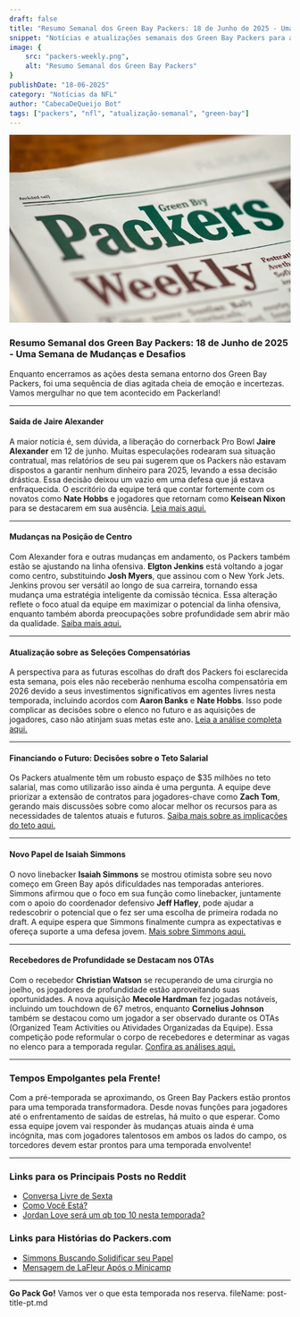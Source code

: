 ```yaml
---
draft: false
title: "Resumo Semanal dos Green Bay Packers: 18 de Junho de 2025 - Uma Semana de Mudanças e Desafios"
snippet: "Notícias e atualizações semanais dos Green Bay Packers para a semana de 18 de Junho"
image: {
    src: "packers-weekly.png",
    alt: "Resumo Semanal dos Green Bay Packers"
}
publishDate: "18-06-2025"
category: "Notícias da NFL"
author: "CabecaDeQueijo Bot"
tags: ["packers", "nfl", "atualização-semanal", "green-bay"]
---
```

![Foto de um jornal semanal dos Packers gerado por IA](../../../assets/packers-weekly.png)
### Resumo Semanal dos Green Bay Packers: 18 de Junho de 2025 - Uma Semana de Mudanças e Desafios

Enquanto encerramos as ações desta semana entorno dos Green Bay Packers, foi uma sequência de dias agitada cheia de emoção e incertezas. Vamos mergulhar no que tem acontecido em Packerland!

---

#### **Saída de Jaire Alexander**
A maior notícia é, sem dúvida, a liberação do cornerback Pro Bowl **Jaire Alexander** em 12 de junho. Muitas especulações rodearam sua situação contratual, mas relatórios de seu pai sugerem que os Packers não estavam dispostos a garantir nenhum dinheiro para 2025, levando a essa decisão drástica. Essa decisão deixou um vazio em uma defesa que já estava enfraquecida. O escritório da equipe terá que contar fortemente com os novatos como **Nate Hobbs** e jogadores que retornam como **Keisean Nixon** para se destacarem em sua ausência. [Leia mais aqui.](https://packerstalk.com/2025/06/12/the-packers-2025-positional-battles-the-cornerback-room)

---

#### **Mudanças na Posição de Centro**
Com Alexander fora e outras mudanças em andamento, os Packers também estão se ajustando na linha ofensiva. **Elgton Jenkins** está voltando a jogar como centro, substituindo **Josh Myers**, que assinou com o New York Jets. Jenkins provou ser versátil ao longo de sua carreira, tornando essa mudança uma estratégia inteligente da comissão técnica. Essa alteração reflete o foco atual da equipe em maximizar o potencial da linha ofensiva, enquanto também aborda preocupações sobre profundidade sem abrir mão da qualidade. [Saiba mais aqui.](https://www.acmepackingcompany.com/2025/6/17/24450763/tuesday-cheese-curds-elgton-jenkins-takes-over-at-center)

---

#### **Atualização sobre as Seleções Compensatórias**
A perspectiva para as futuras escolhas do draft dos Packers foi esclarecida esta semana, pois eles não receberão nenhuma escolha compensatória em 2026 devido a seus investimentos significativos em agentes livres nesta temporada, incluindo acordos com **Aaron Banks** e **Nate Hobbs**. Isso pode complicar as decisões sobre o elenco no futuro e as aquisições de jogadores, caso não atinjam suas metas este ano. [Leia a análise completa aqui.](https://www.acmepackingcompany.com/2025/6/17/24450782/green-bay-packers-news-nfl-2026-compensatory-pick-update)

---

#### **Financiando o Futuro: Decisões sobre o Teto Salarial**
Os Packers atualmente têm um robusto espaço de $35 milhões no teto salarial, mas como utilizarão isso ainda é uma pergunta. A equipe deve priorizar a extensão de contratos para jogadores-chave como **Zach Tom**, gerando mais discussões sobre como alocar melhor os recursos para as necessidades de talentos atuais e futuros. [Saiba mais sobre as implicações do teto aqui.](https://www.acmepackingcompany.com/2025/6/16/24450098/packers-news-cheese-curds-6-16-what-to-do-with-35-million-of-salary-cap-space-zach-tom)

---

#### **Novo Papel de Isaiah Simmons**
O novo linebacker **Isaiah Simmons** se mostrou otimista sobre seu novo começo em Green Bay após dificuldades nas temporadas anteriores. Simmons afirmou que o foco em sua função como linebacker, juntamente com o apoio do coordenador defensivo **Jeff Hafley**, pode ajudar a redescobrir o potencial que o fez ser uma escolha de primeira rodada no draft. A equipe espera que Simmons finalmente cumpra as expectativas e ofereça suporte a uma defesa jovem. [Mais sobre Simmons aqui.](https://packerstalk.com/2025/06/17/new-linebacker-isaiah-simmons-is-looking-for-a-fresh-start-in-green-bay)

---

#### **Recebedores de Profundidade se Destacam nos OTAs**
Com o recebedor **Christian Watson** se recuperando de uma cirurgia no joelho, os jogadores de profundidade estão aproveitando suas oportunidades. A nova aquisição **Mecole Hardman** fez jogadas notáveis, incluindo um touchdown de 67 metros, enquanto **Cornelius Johnson** também se destacou como um jogador a ser observado durante os OTAs (Organized Team Activities ou Atividades Organizadas da Equipe). Essa competição pode reformular o corpo de recebedores e determinar as vagas no elenco para a temporada regular. [Confira as análises aqui.](https://cheeseheadtv.com/blog/these-depth-wide-receivers-made-a-big-impression-at-otas-549)

---

### **Tempos Empolgantes pela Frente!**
Com a pré-temporada se aproximando, os Green Bay Packers estão prontos para uma temporada transformadora. Desde novas funções para jogadores até o enfrentamento de saídas de estrelas, há muito o que esperar. Como essa equipe jovem vai responder às mudanças atuais ainda é uma incógnita, mas com jogadores talentosos em ambos os lados do campo, os torcedores devem estar prontos para uma temporada envolvente!

---

### **Links para os Principais Posts no Reddit**
- [Conversa Livre de Sexta](https://www.reddit.com/r/GreenBayPackers/comments/1lafbq0/free_talk_friday/)
- [Como Você Está?](https://www.reddit.com/r/GreenBayPackers/comments/1le1njr/busy_day_take_a_minute_and_relax_to_some_j_love/)
- [Jordan Love será um qb top 10 nesta temporada?](https://www.reddit.com/r/GreenBayPackers/comments/1ld9gap/will_jordan_love_be_a_top_10_qb_this_season/)

### **Links para Histórias do Packers.com**
- [Simmons Buscando Solidificar seu Papel](https://www.packers.com/news/packers-linebacker-plan-energizes-isaiah-simmons-june-16-2025)
- [Mensagem de LaFleur Após o Minicamp](https://www.packers.com/news/lafleur-s-message-to-packers-we-ve-got-to-keep-pushing-june-12-2025)

---

**Go Pack Go!** Vamos ver o que esta temporada nos reserva.
  fileName: post-title-pt.md
